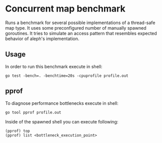 # Concurrent map benchmark

Runs a benchmark for several possible implementations of a thread-safe map type. It uses some preconfigured number of manually
spawned goroutines. It tries to simulate an access pattern that resembles expected behavior of aleph's implementation.

## Usage

In order to run this benchmark execute in shell:
```shell
go test -bench=. -benchtime=20s -cpuprofile profile.out
```

## pprof

To diagnose performance bottlenecks execute in shell:
```shell
go tool pprof profile.out
```

Inside of the spawned shell you can execute following:
```
(pprof) top
(pprof) list <bottleneck_execution_point>
```
